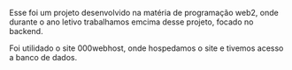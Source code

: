 Esse foi um projeto desenvolvido na matéria de programação web2, onde durante o ano letivo trabalhamos emcima desse projeto, focado no backend.

Foi utilidado o site 000webhost, onde hospedamos o site e tivemos acesso a banco de dados.